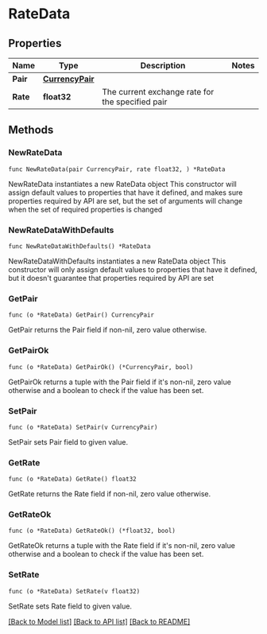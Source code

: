 # RateData

## Properties

Name | Type | Description | Notes
------------ | ------------- | ------------- | -------------
**Pair** | [**CurrencyPair**](CurrencyPair.md) |  | 
**Rate** | **float32** | The current exchange rate for the specified pair | 

## Methods

### NewRateData

`func NewRateData(pair CurrencyPair, rate float32, ) *RateData`

NewRateData instantiates a new RateData object
This constructor will assign default values to properties that have it defined,
and makes sure properties required by API are set, but the set of arguments
will change when the set of required properties is changed

### NewRateDataWithDefaults

`func NewRateDataWithDefaults() *RateData`

NewRateDataWithDefaults instantiates a new RateData object
This constructor will only assign default values to properties that have it defined,
but it doesn't guarantee that properties required by API are set

### GetPair

`func (o *RateData) GetPair() CurrencyPair`

GetPair returns the Pair field if non-nil, zero value otherwise.

### GetPairOk

`func (o *RateData) GetPairOk() (*CurrencyPair, bool)`

GetPairOk returns a tuple with the Pair field if it's non-nil, zero value otherwise
and a boolean to check if the value has been set.

### SetPair

`func (o *RateData) SetPair(v CurrencyPair)`

SetPair sets Pair field to given value.


### GetRate

`func (o *RateData) GetRate() float32`

GetRate returns the Rate field if non-nil, zero value otherwise.

### GetRateOk

`func (o *RateData) GetRateOk() (*float32, bool)`

GetRateOk returns a tuple with the Rate field if it's non-nil, zero value otherwise
and a boolean to check if the value has been set.

### SetRate

`func (o *RateData) SetRate(v float32)`

SetRate sets Rate field to given value.



[[Back to Model list]](../README.md#documentation-for-models) [[Back to API list]](../README.md#documentation-for-api-endpoints) [[Back to README]](../README.md)


